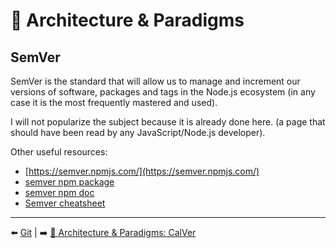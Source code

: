 # 🌇 Architecture & Paradigms

## SemVer

SemVer is the standard that will allow us to manage and increment our versions of software, packages and tags in the Node.js ecosystem (in any case it is the most frequently mastered and used).

I will not popularize the subject because it is already done here. (a page that should have been read by any JavaScript/Node.js developer).

Other useful resources:

- [https://semver.npmjs.com/](https://semver.npmjs.com/)
- [semver npm package](https://github.com/npm/node-semver#readme)
- [semver npm doc](https://docs.npmjs.com/cli/v6/using-npm/semver)
- [Semver cheatsheet](https://devhints.io/semver)

---

⬅️ [Git](../git/git.md) |
➡️ [🌇 Architecture & Paradigms: CalVer](./calver.md)